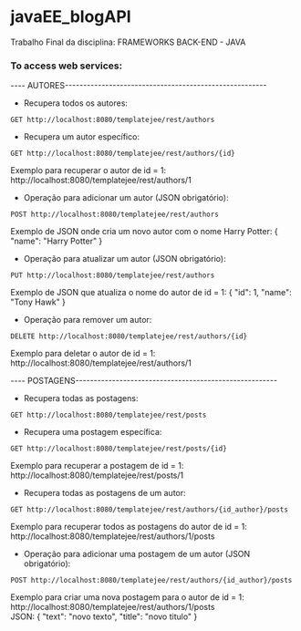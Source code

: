 # javaEE_blogAPI
Trabalho Final da disciplina: FRAMEWORKS BACK-END - JAVA

### To access web services:    
---- AUTORES------------------------------------------------------- 
  * Recupera todos os autores:  
  ```
  GET http://localhost:8080/templatejee/rest/authors
  ```  
      
  * Recupera um autor específico:  
  ```
  GET http://localhost:8080/templatejee/rest/authors/{id}
  ```
  Exemplo para recuperar o autor de id = 1:
  http://localhost:8080/templatejee/rest/authors/1      
    
  * Operação para adicionar um autor (JSON obrigatório):  
  ```
  POST http://localhost:8080/templatejee/rest/authors
  ```  
  Exemplo de JSON onde cria um novo autor com o nome Harry Potter:
  {
    "name": "Harry Potter"
  }  
      
  * Operação para atualizar um autor (JSON obrigatório):  
  ```   
  PUT http://localhost:8080/templatejee/rest/authors
  ```
  Exemplo de JSON que atualiza o nome do autor de id = 1:
  {
    "id": 1,
    "name": "Tony Hawk"
  }  
      
  * Operação para remover um autor:  
  ```   
  DELETE http://localhost:8080/templatejee/rest/authors/{id}
  ```  
  Exemplo para deletar o autor de id = 1:
  http://localhost:8080/templatejee/rest/authors/1


---- POSTAGENS------------------------------------------------------- 
  * Recupera todas as postagens:  
  ```
  GET http://localhost:8080/templatejee/rest/posts
  ```  
  
  * Recupera uma postagem específica:  
  ```
  GET http://localhost:8080/templatejee/rest/posts/{id}
  ```
  Exemplo para recuperar a postagem de id = 1:
  http://localhost:8080/templatejee/rest/posts/1  
  
  * Recupera todas as postagens de um autor:  
  ```
  GET http://localhost:8080/templatejee/rest/authors/{id_author}/posts
  ```  
  Exemplo para recuperar todos as postagens do autor de id = 1:
  http://localhost:8080/templatejee/rest/authors/1/posts  
      
  * Operação para adicionar uma postagem de um autor (JSON obrigatório):  
  ```
  POST http://localhost:8080/templatejee/rest/authors/{id_author}/posts
  ```  
  Exemplo para criar uma nova postagem para o autor de id = 1:
  http://localhost:8080/templatejee/rest/authors/1/posts   
  JSON:
  {
    "text": "novo texto",
    "title": "novo titulo"
}
